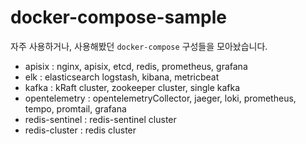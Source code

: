 # docker-compose-sample

자주 사용하거나, 사용해봤던 `docker-compose` 구성들을 모아놨습니다.

- apisix : nginx, apisix, etcd, redis, prometheus, grafana
- elk : elasticsearch logstash, kibana, metricbeat
- kafka : kRaft cluster, zookeeper cluster, single kafka
- opentelemetry : opentelemetryCollector, jaeger, loki, prometheus, tempo, promtail, grafana
- redis-sentinel : redis-sentinel cluster
- redis-cluster : redis cluster
